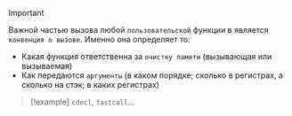 
> [!important] 
> Важной частью вызова любой `пользовательской` функции в является `конвенция о вызове`. Именно она определяет то:
> - Какая функция ответственна за `очистку памяти` (вызывающая или вызываемая)
> - Как передаются `аргументы` (в каком порядке; сколько в регистрах, а сколько на стэк; в каких регистрах)

> [!example] 
> `cdecl`, `fastcall`...


